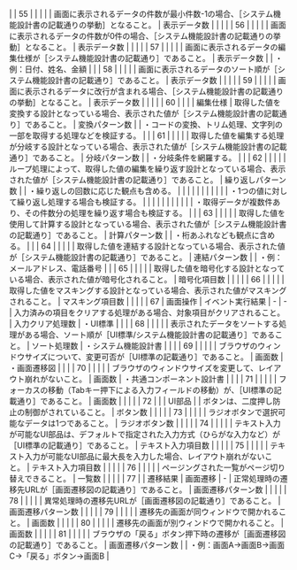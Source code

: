 |              | 55                   |              |              |              |               | 画面に表示されるデータの件数が最小件数-1の場合、［システム機能設計書の記載通りの挙動］となること。                                        | 表示データ数       |               |                                            |
|              | 56                   |              |              |              |               | 画面に表示されるデータの件数が0件の場合、［システム機能設計書の記載通りの挙動］となること。                                            | 表示データ数       |               |                                            |
|              | 57                   |              |              |              |               | 画面に表示されるデータの編集仕様が［システム機能設計書の記載通り］であること。                                                   | 表示データ数       |               | ・例：日付、姓名、金額                                |
|              | 58                   |              |              |              |               | 画面に表示されるデータのソート順が［システム機能設計書の記載通り］であること。                                                   | 表示データ数       |               |                                            |
|              | 59                   |              |              |              |               | 画面に表示されるデータに改行が含まれる場合、［システム機能設計書の記載通りの挙動］となること。                                           | 表示データ数       |               |                                            |
|              | 60                   |              |              |              | 編集仕様          | 取得した値を変換する設計となっている場合、表示された値が［システム機能設計書の記載通り］であること。                                        | 変換パターン数      |               | ・コードの変換、トリム処理、文字列の一部を取得する処理などを検証する。        |
|              | 61                   |              |              |              |               | 取得した値を編集する処理が分岐する設計となっている場合、表示された値が［システム機能設計書の記載通り］であること。                                 | 分岐パターン数      |               | ・分岐条件を網羅する。                                |
|              | 62                   |              |              |              |               | ループ処理によって、取得した値の編集を繰り返す設計となっている場合、表示された値が［システム機能設計書の記載通り］であること。                           | 繰り返しパターン数    |               | ・繰り返しの回数に応じた観点も含める。                        |
|              |                      |              |              |              |               |                                                                                           |              |               | ・1つの値に対して繰り返し処理する場合も検証する。                  |
|              |                      |              |              |              |               |                                                                                           |              |               | ・取得データが複数件あり、その件数分の処理を繰り返す場合も検証する。         |
|              | 63                   |              |              |              |               | 取得した値を使用して計算する設計となっている場合、表示された値が［システム機能設計書の記載通り］であること。                                    | 計算パターン数      |               | ・桁あふれなども観点に含める。                            |
|              | 64                   |              |              |              |               | 取得した値を連結する設計となっている場合、表示された値が［システム機能設計書の記載通り］であること。                                        | 連結パターン数      |               | ・例：メールアドレス、電話番号                            |
|              | 65                   |              |              |              |               | 取得した値を暗号化する設計となっている場合、表示された値が暗号化されること。                                                    | 暗号化項目数       |               |                                            |
|              | 66                   |              |              |              |               | 取得した値をマスキングする設計となっている場合、表示された値がマスキングされること。                                                | マスキング項目数     |               |                                            |
|              | 67                   | 画面操作         | イベント実行結果     | -            | -             | 入力済みの項目をクリアする処理がある場合、対象項目がクリアされること。                                                       | 入力クリア処理数     | ・UI標準         |                                            |
|              | 68                   |              |              |              |               | 表示されたデータをソートする処理がある場合、ソート順が［UI標準/システム機能設計書の記載通り］であること。                                    | ソート処理数       | ・システム機能設計書    |                                            |
|              | 69                   |              |              |              |               | ブラウザのウィンドウサイズについて、変更可否が［UI標準の記載通り］であること。                                                  | 画面数          | ・画面遷移図        |                                            |
|              | 70                   |              |              |              |               | ブラウザのウィンドウサイズを変更して、レイアウト崩れがないこと。                                                          | 画面数          | ・共通コンポーネント設計書 |                                            |
|              | 71                   |              |              |              |               | フォーカスの移動（Tabキー押下による入力フィールドの移動）が、［UI標準の記載通り］であること。                                         | 画面数          |               |                                            |
|              | 72                   |              |              | UI部品         |               | ボタンは、二度押し防止の制御がされていること。                                                                   | ボタン数         |               |                                            |
|              | 73                   |              |              |              |               | ラジオボタンで選択可能なデータは1つであること。                                                                  | ラジオボタン数      |               |                                            |
|              | 74                   |              |              |              |               | テキスト入力が可能なUI部品は、デフォルトで指定された入力方式（ひらがな入力など）が［UI標準の記載通り］であること。                               | テキスト入力項目数    |               |                                            |
|              | 75                   |              |              |              |               | テキスト入力が可能なUI部品に最大長を入力した場合、レイアウト崩れがないこと。                                                   | テキスト入力項目数    |               |                                            |
|              | 76                   |              |              |              |               | ページングされた一覧がページ切り替えできること。                                                                  | 一覧数          |               |                                            |
|              | 77                   |              | 遷移結果         | 画面遷移         | -             | 正常処理時の遷移先URLが［画面遷移図の記載通り］であること。                                                           | 画面遷移パターン数    |               |                                            |
|              | 78                   |              |              |              |               | 異常処理時の遷移先URLが［画面遷移図の記載通り］であること。                                                           | 画面遷移パターン数    |               |                                            |
|              | 79                   |              |              |              |               | 遷移先の画面が同ウィンドウで開かれること。                                                                     | 画面数          |               |                                            |
|              | 80                   |              |              |              |               | 遷移先の画面が別ウィンドウで開かれること。                                                                     | 画面数          |               |                                            |
|              | 81                   |              |              |              |               | ブラウザの「戻る」ボタン押下時の遷移が［画面遷移図の記載通り］であること。                                                     | 画面遷移パターン数    |               | ・例：画面A→画面B→画面C→「戻る」ボタン→画面B                 |
